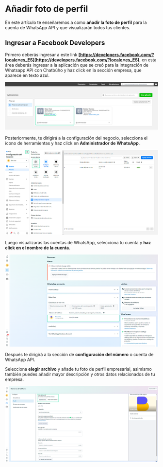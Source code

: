 # Añadir foto de perfil

En este artículo te enseñaremos a como **añadir la foto de perfil** para la cuenta de WhatsApp API y que visualizarán todos tus clientes.

## Ingresar a Facebook Developers

Primero deberás ingresar a este link **[https://developers.facebook.com/?locale=es_ES](https://developers.facebook.com/?locale=es_ES)**, en esta área deberás ingresar a la aplicación que se creó para la integración de Whatsapp API con Chatbúho y haz click en la sección empresa, que aparece en texto azul.

![Alt text](img/fotoperfil_01.png)

Posteriormente, te dirigirá a la configuración del negocio, selecciona el ícono de herramientas y haz click en  **Administrador de WhatsApp**.

![Alt text](img/fotoperfil_02.png)

Luego visualizarás las cuentas de WhatsApp, selecciona tu cuenta y **haz click en el nombre de la cuenta**.

![Alt text](img/fotoperfil_03.png)

Después  te dirigirá a la sección de **configuración del número** o cuenta de WhatsApp API.

Selecciona **elegir archivo** y añade tu foto de perfil empresarial, asimismo también puedes añadir mayor descripción y otros datos relacionados de tu empresa.

![Alt text](img/fotoperfil_04.png)















